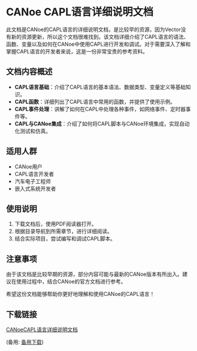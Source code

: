 # CANoe CAPL语言详细说明文档

此文档是CANoe的CAPL语言的详细说明文档，是比较早的资源，因为Vector没有新的资源更新，所以这个文档很难找到。该文档详细介绍了CAPL语言的语法、函数、变量以及如何在CANoe中使用CAPL进行开发和调试。对于需要深入了解和掌握CAPL语言的开发者来说，这是一份非常宝贵的参考资料。

## 文档内容概述

- **CAPL语言基础**：介绍了CAPL语言的基本语法、数据类型、变量定义等基础知识。
- **CAPL函数**：详细列出了CAPL语言中常用的函数，并提供了使用示例。
- **CAPL事件处理**：讲解了如何在CAPL中处理各种事件，如网络事件、定时器事件等。
- **CAPL与CANoe集成**：介绍了如何将CAPL脚本与CANoe环境集成，实现自动化测试和仿真。

## 适用人群

- CANoe用户
- CAPL语言开发者
- 汽车电子工程师
- 嵌入式系统开发者

## 使用说明

1. 下载文档后，使用PDF阅读器打开。
2. 根据目录导航到所需章节，进行详细阅读。
3. 结合实际项目，尝试编写和调试CAPL脚本。

## 注意事项

由于该文档是比较早期的资源，部分内容可能与最新的CANoe版本有所出入。建议在使用过程中，结合CANoe的官方文档进行参考。

希望这份文档能够帮助你更好地理解和使用CANoe的CAPL语言！

## 下载链接
[CANoeCAPL语言详细说明文档](https://pan.quark.cn/s/f6379e0233f9) 

(备用: [备用下载](https://pan.baidu.com/s/1rOU5jJ1zY-m4MzYxA1Y3Cw?pwd=1234))
